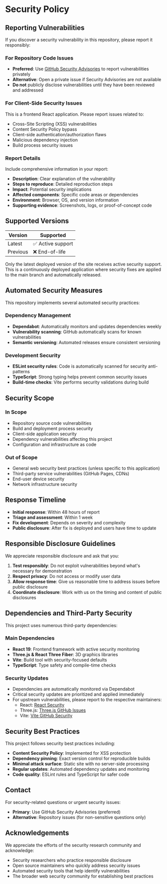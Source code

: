# Security Policy

## Reporting Vulnerabilities

If you discover a security vulnerability in this repository, please report it responsibly:

### For Repository Code Issues
- **Preferred**: Use [GitHub Security Advisories](https://github.com/egor-xyz/egor-xyz-site/security/advisories) to report vulnerabilities privately
- **Alternative**: Open a private issue if Security Advisories are not available
- **Do not** publicly disclose vulnerabilities until they have been reviewed and addressed

### For Client-Side Security Issues
This is a frontend React application. Please report issues related to:
- Cross-Site Scripting (XSS) vulnerabilities
- Content Security Policy bypass
- Client-side authentication/authorization flaws
- Malicious dependency injection
- Build process security issues

### Report Details
Include comprehensive information in your report:
- **Description**: Clear explanation of the vulnerability
- **Steps to reproduce**: Detailed reproduction steps
- **Impact**: Potential security implications
- **Affected components**: Specific code areas or dependencies
- **Environment**: Browser, OS, and version information
- **Supporting evidence**: Screenshots, logs, or proof-of-concept code

## Supported Versions

| Version | Supported          |
| ------- | ------------------ |
| Latest  | ✅ Active support  |
| Previous| ❌ End-of-life     |

Only the latest deployed version of the site receives active security support. This is a continuously deployed application where security fixes are applied to the main branch and automatically released.

## Automated Security Measures

This repository implements several automated security practices:

### Dependency Management
- **Dependabot**: Automatically monitors and updates dependencies weekly
- **Vulnerability scanning**: GitHub automatically scans for known vulnerabilities
- **Semantic versioning**: Automated releases ensure consistent versioning

### Development Security
- **ESLint security rules**: Code is automatically scanned for security anti-patterns
- **TypeScript**: Strong typing helps prevent common security issues
- **Build-time checks**: Vite performs security validations during build

## Security Scope

### In Scope
- Repository source code vulnerabilities
- Build and deployment process security
- Client-side application security
- Dependency vulnerabilities affecting this project
- Configuration and infrastructure as code

### Out of Scope
- General web security best practices (unless specific to this application)
- Third-party service vulnerabilities (GitHub Pages, CDNs)
- End-user device security
- Network infrastructure security

## Response Timeline

- **Initial response**: Within 48 hours of report
- **Triage and assessment**: Within 1 week
- **Fix development**: Depends on severity and complexity
- **Public disclosure**: After fix is deployed and users have time to update

## Responsible Disclosure Guidelines

We appreciate responsible disclosure and ask that you:

1. **Test responsibly**: Do not exploit vulnerabilities beyond what's necessary for demonstration
2. **Respect privacy**: Do not access or modify user data
3. **Allow response time**: Give us reasonable time to address issues before public disclosure
4. **Coordinate disclosure**: Work with us on the timing and content of public disclosures

## Dependencies and Third-Party Security

This project uses numerous third-party dependencies:

### Main Dependencies
- **React 19**: Frontend framework with active security monitoring
- **Three.js & React Three Fiber**: 3D graphics libraries
- **Vite**: Build tool with security-focused defaults
- **TypeScript**: Type safety and compile-time checks

### Security Updates
- Dependencies are automatically monitored via Dependabot
- Critical security updates are prioritized and applied immediately
- For upstream vulnerabilities, please report to the respective maintainers:
  - React: [React Security](https://reactjs.org/community/security.html)
  - Three.js: [Three.js GitHub Issues](https://github.com/mrdoob/three.js/issues)
  - Vite: [Vite GitHub Security](https://github.com/vitejs/vite/security)

## Security Best Practices

This project follows security best practices including:

- **Content Security Policy**: Implemented for XSS protection
- **Dependency pinning**: Exact version control for reproducible builds
- **Minimal attack surface**: Static site with no server-side processing
- **Regular updates**: Automated dependency updates and monitoring
- **Code quality**: ESLint rules and TypeScript for safer code

## Contact

For security-related questions or urgent security issues:
- **Primary**: Use GitHub Security Advisories (preferred)
- **Alternative**: Repository issues (for non-sensitive questions only)

## Acknowledgements

We appreciate the efforts of the security research community and acknowledge:
- Security researchers who practice responsible disclosure
- Open source maintainers who quickly address security issues
- Automated security tools that help identify vulnerabilities
- The broader web security community for establishing best practices